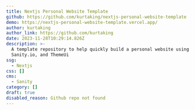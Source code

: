 ```yaml
---
title: Nextjs Personal Website Template
github: https://github.com/kurtaking/nextjs-personal-website-template
demo: https://nextjs-personal-website-template.vercel.app/
author: kurtaking
author_link: https://github.com/kurtaking
date: 2023-11-28T10:29:14.826Z
description: >-
  A template repository to help quickly build a personal website using NextJS,
  Sanity.io, and ThemeUi
ssg:
  - Nextjs
css: []
cms:
  - Sanity
category: []
draft: true
disabled_reason: Github repo not found
---
```

